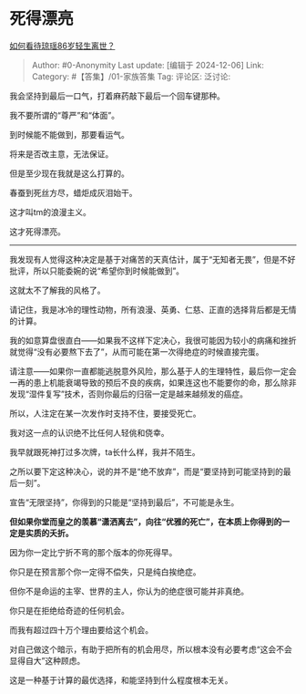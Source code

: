 # 死得漂亮
[如何看待琼瑶86岁轻生离世？](https://www.zhihu.com/question/5940631187/answer/48773587368)

> Author: #0-Anonymity
> Last update: [编辑于 2024-12-06]
> Link:
> Category: #【答集】/01-家族答集
> Tag:
> 评论区:
> 泛讨论:

我会坚持到最后一口气，打着麻药敲下最后一个回车键那种。

我不要所谓的“尊严”和“体面”。

到时候能不能做到，那要看运气。

将来是否改主意，无法保证。

但是至少现在我就是这么打算的。

春蚕到死丝方尽，蜡炬成灰泪始干。

这才叫tm的浪漫主义。

这才死得漂亮。

--------------------

我发现有人觉得这种决定是基于对痛苦的天真估计，属于“无知者无畏”，但是不好批评，所以只能委婉的说“希望你到时候能做到”。

这就太不了解我的风格了。

请记住，我是冰冷的理性动物，所有浪漫、英勇、仁慈、正直的选择背后都是无情的计算。

我的如意算盘很直白——如果我不这样下定决心，我很可能因为较小的病痛和挫折就觉得“没有必要熬下去了”，从而可能在第一次得绝症的时候直接完蛋。

请注意——如果你一直都能逃脱意外风险，那么基于人的生理特性，最后你一定会一再的患上机能衰竭导致的预后不良的疾病，如果连这也不能要你的命，那么除非发现“湿件复写”技术，否则你最后的归宿一定是越来越频发的癌症。

所以，人注定在某一次发作时支持不住，要接受死亡。

我对这一点的认识绝不比任何人轻佻和侥幸。

我早就跟死神打过多次牌，ta长什么样，我并不陌生。

之所以要下定这种决心，说的并不是“绝不放弃”，而是“要坚持到可能坚持到的最后一刻”。

宣告“无限坚持”，你得到的只能是“坚持到最后”，不可能是永生。

**但如果你堂而皇之的羡慕“潇洒离去”，向往“优雅的死亡”，在本质上你得到的一定是实质的夭折。**

因为你一定比宁折不弯的那个版本的你死得早。

你只是在预言那个你一定得不偿失，只是纯白挨绝症。

但你不是命运的主宰、世界的主人，你认为的绝症很可能并非真绝。

你只是在拒绝给奇迹的任何机会。

而我有超过四十万个理由要给这个机会。

对自己做这个暗示，有助于把所有的机会用尽，所以根本没有必要考虑“这会不会显得自大”这种顾虑。

这是一种基于计算的最优选择，和能坚持到什么程度根本无关。
